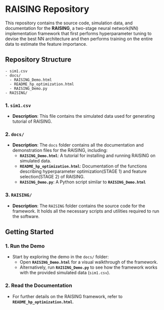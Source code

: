 
# RAISING Repository

This repository contains the source code, simulation data, and documentation for the **RAISING**, a two-stage neural network(NN) implementation framework that first performs hyperparameter tuning to devise the best NN architecture and then performs training on the entire data to estimate the feature importance.

## Repository Structure

```plaintext
- sim1.csv
- docs/
  - RAISING_Demo.html
  - README_hp_optimization.html
  - RAISING_Demo.py
- RAISING/
```

### 1. `sim1.csv`
- **Description**: This file contains the simulated data used for generating tutorial of RAISING.

### 2. `docs/`
- **Description**: The `docs` folder contains all the documentation and demonstration files for the RAISING, including:
  - **`RAISING_Demo.html`**: A tutorial for installing and running RAISING on simulated data.
  - **`README_hp_optimization.html`**: Documentation of the functions describing hyperparameter optimization(STAGE 1) and feature selection(STAGE 2) of RAISING.
  - **`RAISING_Demo.py`**: A Python script similar to **`RAISING_Demo.html`**

### 3. `RAISING/`
- **Description**: The `RAISING` folder contains the source code for the framework. It holds all the necessary scripts and utilities required to run the software.

## Getting Started

### 1. Run the Demo
- Start by exploring the demo in the `docs/` folder:
  - Open **`RAISING_Demo.html`** for a visual walkthrough of the framework.
  - Alternatively, run **`RAISING_Demo.py`** to see how the framework works with the provided simulated data (`sim1.csv`).

### 2. Read the Documentation
- For further details on the RAISING framework, refer to **`README_hp_optimization.html`**.
